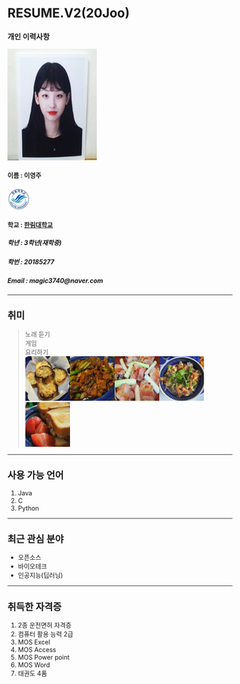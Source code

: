 # RESUME.V2(20Joo)

### 개인 이력사항  
<img src=KakaoTalk_20190529_213848204.jpg width=200 height=250>  

  #### 이름 : 이영주  
  <img src=hallymlogo.png width=50 height=50>        
  
  #### 학교 : [한림대학교](https://www.hallym.ac.kr/)
  <h5> 학년 : 3학년(재학중) </h5>
  <h5> 학번 : 20185277 </h5>
  <h5> Email : magic3740@naver.com </h5>
  
 ------------------------- 
  ## 취미  
  > 노래 듣기     
  > 게임  
  > 요리하기     
  <img src=bread.jpg width=100 height=100><img src=meat.jpg width=100 height=100><img src=bacon.jpg width=100 height=100><img src=yamm.jpg width=100 height=100><img src=toast.jpg width=100 height=100>    
   
  -------------------------      
  ## 사용 가능 언어
  1. Java
  2. C
  3. Python
  
  ************************
  ## 최근 관심 분야 
  * 오픈소스
  * 바이오테크  
  * 인공지능(딥러닝)  
  
  -----------------------
  ## 취득한 자격증
  1. 2종 운전면허 자격증
  2. 컴퓨터 활용 능력 2급
  3. MOS Excel
  4. MOS Access
  5. MOS Power point
  6. MOS Word
  7. 태권도 4품
